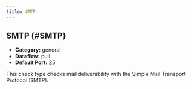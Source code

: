 ```yaml
---
title: SMTP
---
```


## SMTP {#SMTP}
 * **Category:** general
 * **Dataflow:** pull
 * **Default Port:** 25

This check type checks mail deliverability with the Simple Mail Transport Protocol (SMTP).
